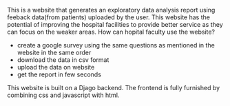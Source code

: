 This is a website that generates an exploratory data analysis report using feeback data(from patients) uploaded by the user. 
This website has the potential of improving the hospital facilities to provide better service as they can focus on the weaker areas. 
How can hopital faculty use the website?
- create a google survey using the same questions
  as mentioned in the website in the same order
- download the data in csv format
- upload the data on website
- get the report in few seconds

This website is built on a Djago backend. The frontend is fully furnished by combining css and javascript with html.
